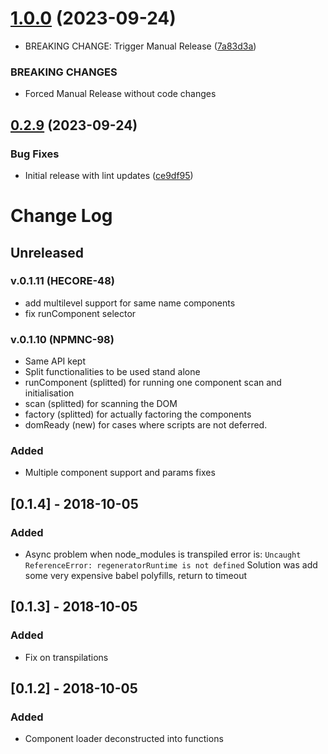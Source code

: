 # [1.0.0](https://github.com/netcentric/component-loader/compare/v0.2.9...v1.0.0) (2023-09-24)


* BREAKING CHANGE: Trigger Manual Release ([7a83d3a](https://github.com/netcentric/component-loader/commit/7a83d3a6e262e47b8887b0f4f6e50a3df8d54119))


### BREAKING CHANGES

* Forced Manual Release without code changes

## [0.2.9](https://github.com/netcentric/component-loader/compare/v0.2.8...v0.2.9) (2023-09-24)


### Bug Fixes

* Initial release with lint updates ([ce9df95](https://github.com/netcentric/component-loader/commit/ce9df95a61762bc65d1a967a8cb3e6418d7d1125))

# Change Log

## Unreleased

### v.0.1.11 (HECORE-48)
- add multilevel support for same name components
- fix runComponent selector

### v.0.1.10 (NPMNC-98)
- Same API kept
- Split functionalities to be used stand alone
- runComponent (splitted) for running one component scan and initialisation
- scan (splitted) for scanning the DOM
- factory (splitted) for actually factoring the components
- domReady (new) for cases where scripts are not deferred.


### Added
- Multiple component support and params fixes

## [0.1.4] - 2018-10-05
### Added
- Async problem when node_modules is transpiled error is:
  `Uncaught ReferenceError: regeneratorRuntime is not defined`
  Solution was add some very expensive babel polyfills, return to timeout

## [0.1.3] - 2018-10-05
### Added
- Fix on transpilations

## [0.1.2] - 2018-10-05
### Added
- Component loader deconstructed into functions
